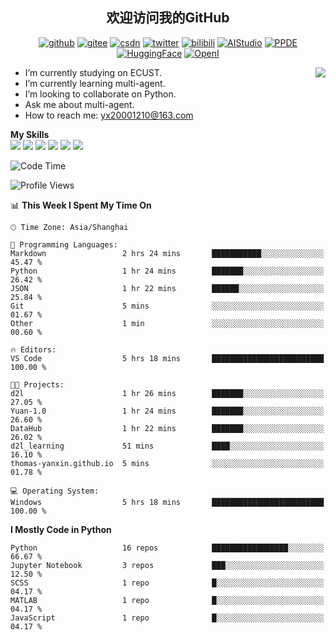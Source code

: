 <h2 align="center"> 欢迎访问我的GitHub</h2>

<p align="center">
  <a href="https://github.com/thomas-yanxin"><img src="https://img.shields.io/badge/GitHub-24292e" alt="github"></a>
  <a href="https://gitee.com/yanxin_thomas"><img src="https://img.shields.io/badge/Gitee-fe7300" alt="gitee"></a>
  <a href="https://blog.csdn.net/Mefishes"><img src="https://img.shields.io/badge/CSDN-cf000e" alt="csdn"></a>
  <a href="https://twitter.com/thomas_yanxin"><img src="https://img.shields.io/badge/Twitter-6495ED" alt="twitter"></a>
  <a href="https://space.bilibili.com/438539054?from=search&seid=8236420690670187274"><img src="https://img.shields.io/badge/-bilibili-blue" alt="bilibili"></a>
  <a href="https://aistudio.baidu.com/aistudio/personalcenter/thirdview/383005"><img src="https://img.shields.io/badge/-AIStudio-9cf" alt="AIStudio"></a>
  <a href="https://www.paddlepaddle.org.cn/ppdemd?n=/ppdemd/%E9%A2%9C%E9%91%AB"><img src="https://img.shields.io/badge/-PPDE-brightgreen" alt="PPDE"></a>
  <a href="https://huggingface.co/thomas-yanxin"><img src="https://img.shields.io/badge/-HuggingFace-yellow" alt="HuggingFace"></a>
  <a href="https://git.openi.org.cn/thomas-yanxin"><img src="https://img.shields.io/badge/-OpenI-337AFF" alt="OpenI"></a>
 
</p>

 <img align="right" src="https://github-readme-stats.vercel.app/api?username=thomas-yanxin&count_private=true&show_icons=true&bg_color=15,f2f7fd,E0EAFC" />


<!--
**thomas-yanxin/thomas-yanxin** is a  _special_  repository because its `README.md` (this file) appears on your GitHub profile.

Here are some ideas to get you started:
-->

-  I’m currently studying on ECUST.
-  I’m currently learning multi-agent.
-  I’m looking to collaborate on Python.
-  Ask me about multi-agent.
-  How to reach me: yx20001210@163.com


 **My Skills**  
![](https://img.shields.io/badge/-Python-3e74a2?style=flat-square&logo=Python&logoColor=fff)
![](https://img.shields.io/badge/-Matlab-FF4040?style=flat-square&logo=Matlab&logoColor=fff)
![](https://img.shields.io/badge/-Docker-2496ED?style=flat-square&logo=Docker&logoColor=fff)
![](https://img.shields.io/badge/-Linux-000000?style=flat-square&logo=Linux&logoColor=fff)
![](https://img.shields.io/badge/-MySQL-4479A1?style=flat-square&logo=MySQL&logoColor=fff)
![](https://img.shields.io/badge/-VScode-007ACC?style=flat-square&logo=VScode&logoColor=fff)

<!--START_SECTION:waka-->
![Code Time](http://img.shields.io/badge/Code%20Time-999%20hrs%2010%20mins-blue)

![Profile Views](http://img.shields.io/badge/Profile%20Views-8-blue)

📊 **This Week I Spent My Time On** 

```text
🕑︎ Time Zone: Asia/Shanghai

💬 Programming Languages: 
Markdown                 2 hrs 24 mins       ███████████░░░░░░░░░░░░░░   45.47 % 
Python                   1 hr 24 mins        ███████░░░░░░░░░░░░░░░░░░   26.42 % 
JSON                     1 hr 22 mins        ██████░░░░░░░░░░░░░░░░░░░   25.84 % 
Git                      5 mins              ░░░░░░░░░░░░░░░░░░░░░░░░░   01.67 % 
Other                    1 min               ░░░░░░░░░░░░░░░░░░░░░░░░░   00.60 % 

🔥 Editors: 
VS Code                  5 hrs 18 mins       █████████████████████████   100.00 % 

🐱‍💻 Projects: 
d2l                      1 hr 26 mins        ███████░░░░░░░░░░░░░░░░░░   27.05 % 
Yuan-1.0                 1 hr 24 mins        ███████░░░░░░░░░░░░░░░░░░   26.60 % 
DataHub                  1 hr 22 mins        ███████░░░░░░░░░░░░░░░░░░   26.02 % 
d2l_learning             51 mins             ████░░░░░░░░░░░░░░░░░░░░░   16.10 % 
thomas-yanxin.github.io  5 mins              ░░░░░░░░░░░░░░░░░░░░░░░░░   01.78 % 

💻 Operating System: 
Windows                  5 hrs 18 mins       █████████████████████████   100.00 % 
```

**I Mostly Code in Python** 

```text
Python                   16 repos            █████████████████░░░░░░░░   66.67 % 
Jupyter Notebook         3 repos             ███░░░░░░░░░░░░░░░░░░░░░░   12.50 % 
SCSS                     1 repo              █░░░░░░░░░░░░░░░░░░░░░░░░   04.17 % 
MATLAB                   1 repo              █░░░░░░░░░░░░░░░░░░░░░░░░   04.17 % 
JavaScript               1 repo              █░░░░░░░░░░░░░░░░░░░░░░░░   04.17 % 
```




<!--END_SECTION:waka-->

